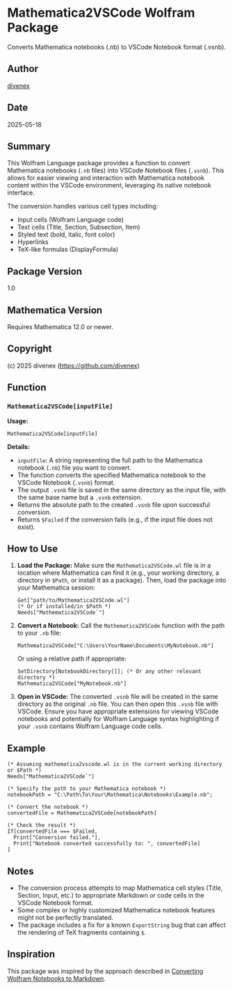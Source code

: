# Mathematica2VSCode Wolfram Package

Converts Mathematica notebooks (.nb) to VSCode Notebook format (.vsnb).

## Author

[divenex](https://github.com/divenex)

## Date

2025-05-18

## Summary

This Wolfram Language package provides a function to convert Mathematica notebooks (`.nb` files) into VSCode Notebook files (`.vsnb`). This allows for easier viewing and interaction with Mathematica notebook content within the VSCode environment, leveraging its native notebook interface.

The conversion handles various cell types including:
*   Input cells (Wolfram Language code)
*   Text cells (Title, Section, Subsection, Item)
*   Styled text (bold, italic, font color)
*   Hyperlinks
*   TeX-like formulas (DisplayFormula)

## Package Version

1.0

## Mathematica Version

Requires Mathematica 12.0 or newer.

## Copyright

(c) 2025 divenex (https://github.com/divenex)

## Function

### `Mathematica2VSCode[inputFile]`

**Usage:**

`Mathematica2VSCode[inputFile]`

**Details:**

*   `inputFile`: A string representing the full path to the Mathematica notebook (`.nb`) file you want to convert.
*   The function converts the specified Mathematica notebook to the VSCode Notebook (`.vsnb`) format.
*   The output `.vsnb` file is saved in the same directory as the input file, with the same base name but a `.vsnb` extension.
*   Returns the absolute path to the created `.vsnb` file upon successful conversion.
*   Returns `$Failed` if the conversion fails (e.g., if the input file does not exist).

## How to Use

1.  **Load the Package:**
    Make sure the `Mathematica2VSCode.wl` file is in a location where Mathematica can find it (e.g., your working directory, a directory in `$Path`, or install it as a package).
    Then, load the package into your Mathematica session:
    ```wolfram
    Get["path/to/Mathematica2VSCode.wl"] 
    (* Or if installed/in $Path *)
    Needs["Mathematica2VSCode`"]
    ```

2.  **Convert a Notebook:**
    Call the `Mathematica2VSCode` function with the path to your `.nb` file:
    ```wolfram
    Mathematica2VSCode["C:\Users\YourName\Documents\MyNotebook.nb"]
    ```
    Or using a relative path if appropriate:
    ```wolfram
    SetDirectory[NotebookDirectory[]]; (* Or any other relevant directory *)
    Mathematica2VSCode["MyNotebook.nb"]
    ```

3.  **Open in VSCode:**
    The converted `.vsnb` file will be created in the same directory as the original `.nb` file. You can then open this `.vsnb` file with VSCode. Ensure you have appropriate extensions for viewing VSCode notebooks and potentially for Wolfram Language syntax highlighting if your `.vsnb` contains Wolfram Language code cells.

## Example

```wolfram
(* Assuming mathematica2vscode.wl is in the current working directory or $Path *)
Needs["Mathematica2VSCode`"]

(* Specify the path to your Mathematica notebook *)
notebookPath = "C:\Path\To\Your\Mathematica\Notebooks\Example.nb";

(* Convert the notebook *)
convertedFile = Mathematica2VSCode[notebookPath]

(* Check the result *)
If[convertedFile === $Failed,
  Print["Conversion failed."],
  Print["Notebook converted successfully to: ", convertedFile]
]
```

## Notes

*   The conversion process attempts to map Mathematica cell styles (Title, Section, Input, etc.) to appropriate Markdown or code cells in the VSCode Notebook format.
*   Some complex or highly customized Mathematica notebook features might not be perfectly translated.
*   The package includes a fix for a known `ExportString` bug that can affect the rendering of TeX fragments containing `$`.

## Inspiration

This package was inspired by the approach described in [Converting Wolfram Notebooks to Markdown](https://practicalwolf.com/2020/04/02/converting-wolfram-notebooks-to-markdown.html).

